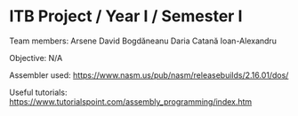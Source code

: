 # ITB Project / Year I / Semester I

Team members:
Arsene David
Bogdăneanu Daria
Catană Ioan-Alexandru

Objective:
N/A

Assembler used:
https://www.nasm.us/pub/nasm/releasebuilds/2.16.01/dos/

Useful tutorials:
https://www.tutorialspoint.com/assembly_programming/index.htm

